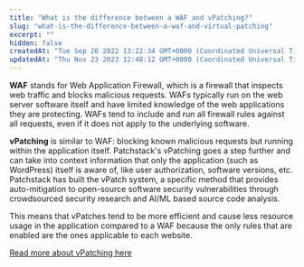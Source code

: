 ```yaml
---
title: "What is the difference between a WAF and vPatching?"
slug: "what-is-the-difference-between-a-waf-and-virtual-patching"
excerpt: ""
hidden: false
createdAt: "Tue Sep 20 2022 13:22:34 GMT+0000 (Coordinated Universal Time)"
updatedAt: "Thu Nov 23 2023 12:48:12 GMT+0000 (Coordinated Universal Time)"
---
```

**WAF** stands for Web Application Firewall, which is a firewall that inspects web traffic and blocks malicious requests. WAFs typically run on the web server software itself and have limited knowledge of the web applications they are protecting. WAFs tend to include and run all firewall rules against all requests, even if it does not apply to the underlying software.

**vPatching** is similar to WAF: blocking known malicious requests but running within the application itself. Patchstack's vPatching goes a step further and can take into context information that only the application (such as WordPress) itself is aware of, like user authorization, software versions, etc. Patchstack has built the vPatch system, a specific method that provides auto-mitigation to open-source software security vulnerabilities through crowdsourced security research and AI/ML based source code analysis.

This means that vPatches tend to be more efficient and cause less resource usage in the application compared to a WAF because the only rules that are enabled are the ones applicable to each website.

<a href="https://patchstack.com/articles/virtual-patching/" target="_blank">Read more about vPatching here</a>
